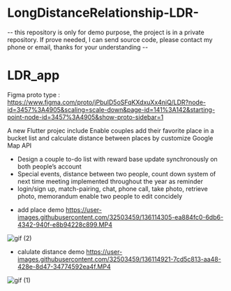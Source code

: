 # LongDistanceRelationship-LDR-
-- this repository is only for demo purpose, the project is in a private repository.
 If prove needed, I can send source code, please contact my phone or email, thanks for your understanding --
# LDR_app

Figma proto type : https://www.figma.com/proto/jPbuID5oSFqKXdxuXx4niQ/LDR?node-id=3457%3A4905&scaling=scale-down&page-id=141%3A142&starting-point-node-id=3457%3A4905&show-proto-sidebar=1

A new Flutter projec include 
 Enable couples add their favorite place in a bucket list and calculate distance between places by customize Google Map API
 <ul>
<li> Design a couple to-do list with reward base update synchronously on both people’s account </li>
<li> Special events, distance between two people, count down system of next time meeting implemented throughout the year as reminder </li>
<li> login/sign up, match-pairing, chat, phone call, take photo, retrieve photo, memorandum enable two people to edit concidely </li>
</ul>

 - add place demo
https://user-images.githubusercontent.com/32503459/136114305-ea884fc0-6db6-4342-940f-e8b94228c899.MP4

![gif (2)](https://user-images.githubusercontent.com/32503459/136115848-53fca5b6-4fb1-431b-94f1-db0515531c0c.gif)


- calulate distance demo
https://user-images.githubusercontent.com/32503459/136114921-7cd5c813-aa48-428e-8d47-34774592ea4f.MP4

![gif (1)](https://user-images.githubusercontent.com/32503459/136115613-8b02f24b-d411-4341-a1df-52315e802013.gif)





